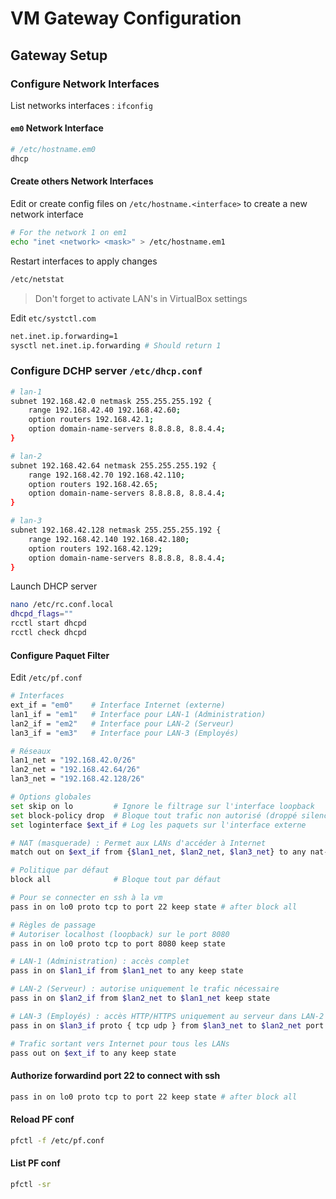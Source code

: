 # VM Gateway Configuration

## Gateway Setup

### Configure Network Interfaces

List networks interfaces : `ifconfig`

#### `em0` Network Interface

```bash
# /etc/hostname.em0
dhcp
```

#### Create others Network Interfaces

Edit or create config files on `/etc/hostname.<interface>` to create a new network interface

```bash
# For the network 1 on em1
echo "inet <network> <mask>" > /etc/hostname.em1
```

Restart interfaces to apply changes

```bash
/etc/netstat
```

> Don't forget to activate LAN's in VirtualBox settings

Edit `etc/systctl.com`

```bash
net.inet.ip.forwarding=1
sysctl net.inet.ip.forwarding # Should return 1
```

### Configure DCHP server `/etc/dhcp.conf`

```bash
# lan-1
subnet 192.168.42.0 netmask 255.255.255.192 {
    range 192.168.42.40 192.168.42.60;
    option routers 192.168.42.1;
    option domain-name-servers 8.8.8.8, 8.8.4.4;
}

# lan-2
subnet 192.168.42.64 netmask 255.255.255.192 {
    range 192.168.42.70 192.168.42.110;
    option routers 192.168.42.65;
    option domain-name-servers 8.8.8.8, 8.8.4.4;
}

# lan-3
subnet 192.168.42.128 netmask 255.255.255.192 {
    range 192.168.42.140 192.168.42.180;
    option routers 192.168.42.129;
    option domain-name-servers 8.8.8.8, 8.8.4.4;
}
```

Launch DHCP server

```bash
nano /etc/rc.conf.local
dhcpd_flags=""
rcctl start dhcpd
rcctl check dhcpd
```

#### Configure Paquet Filter

Edit `/etc/pf.conf`

```bash
# Interfaces
ext_if = "em0"    # Interface Internet (externe)
lan1_if = "em1"   # Interface pour LAN-1 (Administration)
lan2_if = "em2"   # Interface pour LAN-2 (Serveur)
lan3_if = "em3"   # Interface pour LAN-3 (Employés)

# Réseaux
lan1_net = "192.168.42.0/26"
lan2_net = "192.168.42.64/26"
lan3_net = "192.168.42.128/26"

# Options globales
set skip on lo         # Ignore le filtrage sur l'interface loopback
set block-policy drop  # Bloque tout trafic non autorisé (droppé silencieusement)
set loginterface $ext_if # Log les paquets sur l'interface externe

# NAT (masquerade) : Permet aux LANs d'accéder à Internet
match out on $ext_if from {$lan1_net, $lan2_net, $lan3_net} to any nat-to ($ext_if)

# Politique par défaut
block all              # Bloque tout par défaut

# Pour se connecter en ssh à la vm
pass in on lo0 proto tcp to port 22 keep state # after block all

# Règles de passage
# Autoriser localhost (loopback) sur le port 8080
pass in on lo0 proto tcp to port 8080 keep state

# LAN-1 (Administration) : accès complet
pass in on $lan1_if from $lan1_net to any keep state

# LAN-2 (Serveur) : autorise uniquement le trafic nécessaire
pass in on $lan2_if from $lan2_net to $lan1_net keep state

# LAN-3 (Employés) : accès HTTP/HTTPS uniquement au serveur dans LAN-2
pass in on $lan3_if proto { tcp udp } from $lan3_net to $lan2_net port { http https } keep state

# Trafic sortant vers Internet pour tous les LANs
pass out on $ext_if to any keep state
```

#### Authorize forwardind port 22 to connect with ssh

```bash
pass in on lo0 proto tcp to port 22 keep state # after block all
```

#### Reload PF conf

```bash
pfctl -f /etc/pf.conf
```

#### List PF conf

```bash
pfctl -sr
```
